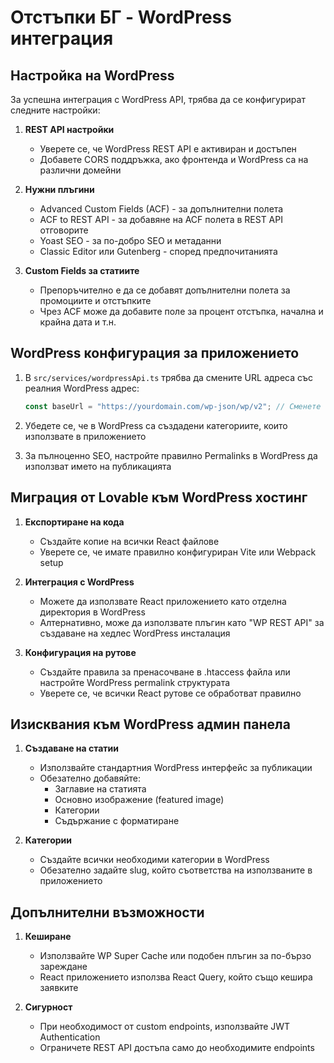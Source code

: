 
# Отстъпки БГ - WordPress интеграция

## Настройка на WordPress

За успешна интеграция с WordPress API, трябва да се конфигурират следните настройки:

1. **REST API настройки**
   - Уверете се, че WordPress REST API е активиран и достъпен
   - Добавете CORS поддръжка, ако фронтенда и WordPress са на различни домейни

2. **Нужни плъгини**
   - Advanced Custom Fields (ACF) - за допълнителни полета
   - ACF to REST API - за добавяне на ACF полета в REST API отговорите
   - Yoast SEO - за по-добро SEO и метаданни
   - Classic Editor или Gutenberg - според предпочитанията

3. **Custom Fields за статиите**
   - Препоръчително е да се добавят допълнителни полета за промоциите и отстъпките
   - Чрез ACF може да добавите поле за процент отстъпка, начална и крайна дата и т.н.

## WordPress конфигурация за приложението

1. В `src/services/wordpressApi.ts` трябва да смените URL адреса със реалния WordPress адрес:
   ```typescript
   const baseUrl = "https://yourdomain.com/wp-json/wp/v2"; // Сменете с вашия WordPress URL
   ```

2. Убедете се, че в WordPress са създадени категориите, които използвате в приложението

3. За пълноценно SEO, настройте правилно Permalinks в WordPress да използват името на публикацията

## Миграция от Lovable към WordPress хостинг

1. **Експортиране на кода**
   - Създайте копие на всички React файлове
   - Уверете се, че имате правилно конфигуриран Vite или Webpack setup

2. **Интеграция с WordPress**
   - Можете да използвате React приложението като отделна директория в WordPress
   - Алтернативно, може да използвате плъгин като "WP REST API" за създаване на хедлес WordPress инсталация

3. **Конфигурация на рутове**
   - Създайте правила за пренасочване в .htaccess файла или настройте WordPress permalink структурата
   - Уверете се, че всички React рутове се обработват правилно

## Изисквания към WordPress админ панела

1. **Създаване на статии**
   - Използвайте стандартния WordPress интерфейс за публикации
   - Обезателно добавяйте:
     - Заглавие на статията
     - Основно изображение (featured image)
     - Категории
     - Съдържание с форматиране

2. **Категории**
   - Създайте всички необходими категории в WordPress
   - Обезателно задайте slug, който съответства на използваните в приложението

## Допълнителни възможности

1. **Кеширане**
   - Използвайте WP Super Cache или подобен плъгин за по-бързо зареждане
   - React приложението използва React Query, който също кешира заявките

2. **Сигурност**
   - При необходимост от custom endpoints, използвайте JWT Authentication
   - Ограничете REST API достъпа само до необходимите endpoints
